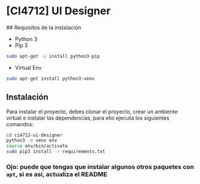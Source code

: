 # [CI4712] UI Designer

## Requisitos de la instalación

- Python 3
- Pip 3

``` bash
sudo apt-get -y install python3-pip
```
- Virtual Env 

``` bash
sudo apt-get install python3-venv
```

## Instalación

Para instalar el proyecto, debes clonar el proyecto, crear un ambiente virtual e instalar las dependencias, para ello ejecuta los siguientes comandos:

``` bash
cd ci4712-ui-designer
python3 -m venv env
source env/bin/activate
sudo pip3 install -r requirements.txt
```

### Ojo: puede que tengas que instalar algunos otros paquetes con `apt`, si es así, actualiza el README
